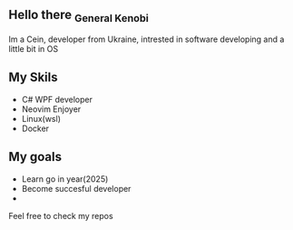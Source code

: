 ## Hello there <sub>General Kenobi</sub>

Im a Cein, developer from Ukraine, intrested in software developing and a little bit in OS

## My Skils
  - C# WPF developer
  - Neovim Enjoyer
  - Linux(wsl)
  - Docker

## My goals
 - Learn go in year(2025)
 - Become succesful developer
 - 
Feel free to check my repos
